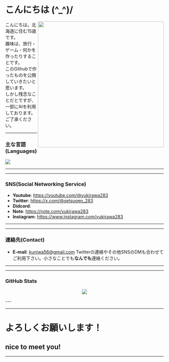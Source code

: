 # こんにちは (^_^)/

<!--
**yukirawa/yukirawa** is a ✨ _special_ ✨ repository because its `README.md` (this file) appears on your GitHub profile.

Here are some ideas to get you started:

- 🔭 I’m currently working on ...
- 🌱 I’m currently learning ...
- 👯 I’m looking to collaborate on ...
- 🤔 I’m looking for help with ...
- 💬 Ask me about ...
- 📫 How to reach me: ...
- 😄 Pronouns: ...
- ⚡ Fun fact: ...
-->

<img src="https://github-readme-stats.vercel.app/api?username=yukirawa&show_icons=true&theme=tokyonight&hide_border=true&count_private=true" align="right" width="400" />

こんにちは。北海道に住む15歳です。<br>
趣味は、旅行・ゲーム・何かを作ったりすることです。<br>
このGithubで作ったものを公開していきたいと思います。<br>
しかし残念なことだとですが、一部にAIを利用しております。ご了承ください。<br>

---

### 主な言語(Languages)
<p align="left">
  <a href="https://skillicons.dev">
    <img src="https://skillicons.dev/icons?i=html,css,js,python,nodejs" />
  </a>
</p>

---
---

### SNS(Social Networking Service)
- **Youtube**: https://youtube.com/@yukirawa283
- **Twitter**: https://x.com/@setsugen_283
- **Didcord**: 
- **Note**: https://note.com/yukirawa283
- **Instagram**: https://www.instagram.com/yukirawa283

---
---

### 連絡先(Contact)
- **E-mail**: kuniwa56@gmail.com
 Twitterの連絡やその他SNSのDMも合わせてご利用下さい。小さなことでも**なんでも**連絡ください。

---
---
### GitHub Stats
<p align="center">
  <img src="https://github-readme-stats.vercel.app/api/top-langs/?username=yukirawa&layout=compact&theme=tokyonight&hide_border=true" />
</p>
---

---
# よろしくお願いします！
## nice to meet you!
---